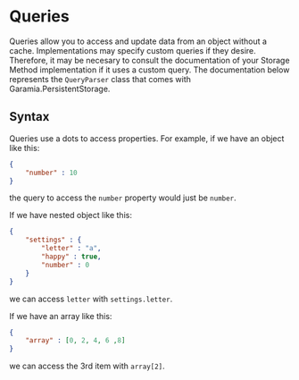 # Queries

Queries allow you to access and update data from an object without a cache. Implementations may specify custom queries if they desire. Therefore, it may be necesary to consult the documentation of your Storage Method implementation if it uses a custom query. The documentation below represents the `QueryParser` class that comes with Garamia.PersistentStorage.

## Syntax

Queries use a dots to access properties. For example, if we have an object like this:

```json
{
    "number" : 10
}
```

the query to access the `number` property would just be `number`.

If we have nested object like this:

```json
{
    "settings" : {
        "letter" : "a",
        "happy" : true,
        "number" : 0
    }
}
```

we can access `letter` with `settings.letter`.

If we have an array like this:

```json
{
    "array" : [0, 2, 4, 6 ,8]
}
```

we can access the 3rd item with `array[2]`.
